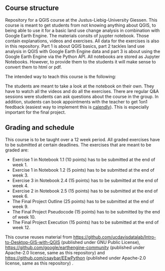 ## Course structure
Repository for a QGIS course at the Justus-Liebig-University Giessen. This course is meant to get students from not knowing anything about QGIS, to being able to use it for a basic land use change analysis in combination with Google Earth Engine. The materials consits of juypter notebook. Those contain explanations, videos and exercises. All data for the exercises is also in this repository. Part 1 is about QGIS basics, part 2 tackles land use analysis in QGIS with Google Earth Engine data and part 3 is about using the Google Earth Engine via the Python API. All notebooks are stored as Jupyter Notebooks. However, to provide them to the students it will make sense to convert them to html or pdf. 

The intended way to teach this course is the following:

The students are meant to take a look at the notebook on their own. They have to watch all the videos and do all the exercises. There are regular Q&A sessions were students can ask questions about the course in the group. In addition, students can book appointments with the teacher to get 1on1 feedback (easiest way to implement this is [calendly](https://calendly.com/)). This is especially important for the final project. 

## Grading and schedule


This course is to be taught over a 12 week period. All graded exercises have to be submitted at certain deadlines. The exercises that are meant to be graded are: 

* Exercise 1 in Notebook 1.1 (10 points) has to be submitted at the end of week 1. 
* Exercise 1 in Notebook 1.2 (5 points) has to be submitted at the end of week 3. 
* Exercise 3 in Notebook 2.4 (15 points) has to be submitted at the end of week 4. 
* Exercise 2 in Notebook 2.5 (15 points) has to be submitted at the end of week 6. 
* The Final Project Outline (25 points) has to be submitted at the end of week 9.
* The Final Project Pseudocode (15 points) has to be submitted by the end of week 10.  
* The Final Project Execution (15 points) has to be submitted at the end of week 12. 



This course reuses material from https://github.com/ucdavisdatalab/Intro-to-Desktop-GIS-with-QGIS (published under GNU Public License), https://github.com/google/earthengine-community (published under Apache-2.0 license, same as this repository) and https://github.com/csaybar/EEwPython (published under Apache-2.0 license, same as this repository) .

